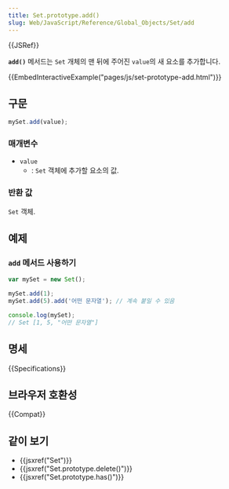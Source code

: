 ```yaml
---
title: Set.prototype.add()
slug: Web/JavaScript/Reference/Global_Objects/Set/add
---
```


{{JSRef}}

**`add()`** 메서드는 `Set` 개체의 맨 뒤에 주어진 `value`의 새 요소를 추가합니다.

{{EmbedInteractiveExample("pages/js/set-prototype-add.html")}}

## 구문

```js
mySet.add(value);
```

### 매개변수

- `value`
  - : `Set` 객체에 추가할 요소의 값.

### 반환 값

`Set` 객체.

## 예제

### `add` 메서드 사용하기

```js
var mySet = new Set();

mySet.add(1);
mySet.add(5).add('어떤 문자열'); // 계속 붙일 수 있음

console.log(mySet);
// Set [1, 5, "어떤 문자열"]
```

## 명세

{{Specifications}}

## 브라우저 호환성

{{Compat}}

## 같이 보기

- {{jsxref("Set")}}
- {{jsxref("Set.prototype.delete()")}}
- {{jsxref("Set.prototype.has()")}}

